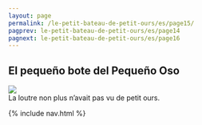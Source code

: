 ```yaml
---
layout: page
permalink: /le-petit-bateau-de-petit-ours/es/page15/
pagprev: le-petit-bateau-de-petit-ours/es/page14
pagnext: le-petit-bateau-de-petit-ours/es/page16
---
```


## El pequeño bote del Pequeño Oso

<img src="{{ site.baseurl }}/img/le-petit-bateau-de-petit-ours/page15.jpg"/>

<div class="childbook-text">
La loutre non plus n’avait pas vu de petit ours.
</div>

{% include nav.html %}
